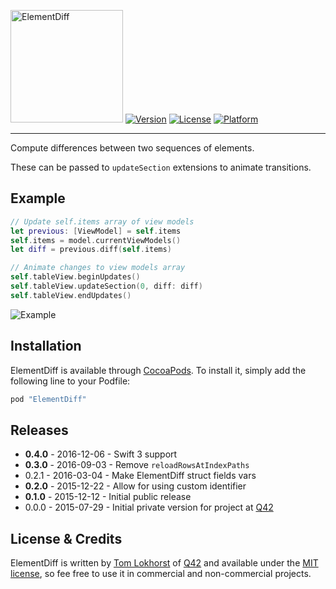 <img src="https://cloud.githubusercontent.com/assets/75655/11761766/ec67aedc-a0cf-11e5-9a9f-b069cc57f555.png" width="180" alt="ElementDiff"> [![Version](https://img.shields.io/cocoapods/v/ElementDiff.svg?style=flat)](http://cocoapods.org/pods/ElementDiff)
[![License](https://img.shields.io/cocoapods/l/ElementDiff.svg?style=flat)](http://cocoapods.org/pods/ElementDiff)
[![Platform](https://img.shields.io/cocoapods/p/ElementDiff.svg?style=flat)](http://cocoapods.org/pods/ElementDiff)

<hr>

Compute differences between two sequences of elements.

These can be passed to `updateSection` extensions to animate transitions.

## Example

```swift
// Update self.items array of view models
let previous: [ViewModel] = self.items
self.items = model.currentViewModels()
let diff = previous.diff(self.items)

// Animate changes to view models array
self.tableView.beginUpdates()
self.tableView.updateSection(0, diff: diff)
self.tableView.endUpdates()
```

![Example](https://cloud.githubusercontent.com/assets/75655/20943974/f6c3956e-bc01-11e6-8514-7718d2997f67.gif)


## Installation

ElementDiff is available through [CocoaPods](http://cocoapods.org). To install
it, simply add the following line to your Podfile:

```ruby
pod "ElementDiff"
```

Releases
--------

 - **0.4.0** - 2016-12-06 - Swift 3 support
 - **0.3.0** - 2016-09-03 - Remove `reloadRowsAtIndexPaths`
 - 0.2.1 - 2016-03-04 - Make ElementDiff struct fields vars
 - **0.2.0** - 2015-12-22 - Allow for using custom identifier
 - **0.1.0** - 2015-12-12 - Initial public release
 - 0.0.0 - 2015-07-29 - Initial private version for project at [Q42](http://q42.com)

## License & Credits

ElementDiff is written by [Tom Lokhorst](https://twitter.com/tomlokhorst) of [Q42](https://q42.com) and available under the [MIT license](https://github.com/Q42/ElementDiff/blob/master/LICENSE), so fee free to use it in commercial and non-commercial projects.
